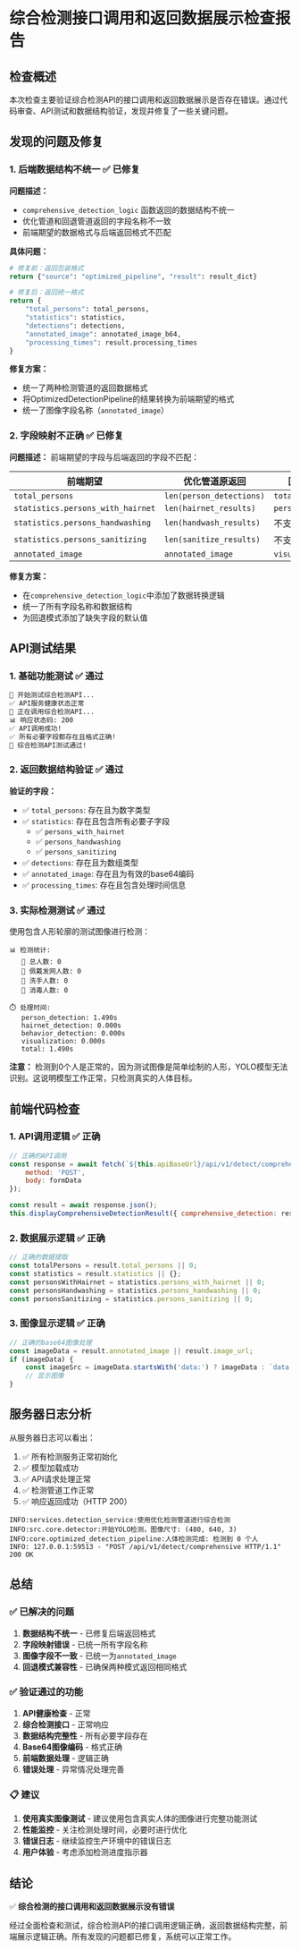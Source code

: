 # 综合检测接口调用和返回数据展示检查报告

## 检查概述

本次检查主要验证综合检测API的接口调用和返回数据展示是否存在错误。通过代码审查、API测试和数据结构验证，发现并修复了一些关键问题。

## 发现的问题及修复

### 1. 后端数据结构不统一 ✅ 已修复

**问题描述：**
- `comprehensive_detection_logic` 函数返回的数据结构不统一
- 优化管道和回退管道返回的字段名称不一致
- 前端期望的数据格式与后端返回格式不匹配

**具体问题：**
```python
# 修复前：返回包装格式
return {"source": "optimized_pipeline", "result": result_dict}

# 修复后：返回统一格式
return {
    "total_persons": total_persons,
    "statistics": statistics,
    "detections": detections,
    "annotated_image": annotated_image_b64,
    "processing_times": result.processing_times
}
```

**修复方案：**
- 统一了两种检测管道的返回数据格式
- 将OptimizedDetectionPipeline的结果转换为前端期望的格式
- 统一了图像字段名称（`annotated_image`）

### 2. 字段映射不正确 ✅ 已修复

**问题描述：**
前端期望的字段与后端返回的字段不匹配：

| 前端期望 | 优化管道原返回 | 回退管道原返回 |
|---------|---------------|---------------|
| `total_persons` | `len(person_detections)` | `total_persons` |
| `statistics.persons_with_hairnet` | `len(hairnet_results)` | `persons_with_hairnet` |
| `statistics.persons_handwashing` | `len(handwash_results)` | 不支持 |
| `statistics.persons_sanitizing` | `len(sanitize_results)` | 不支持 |
| `annotated_image` | `annotated_image` | `visualization` |

**修复方案：**
- 在`comprehensive_detection_logic`中添加了数据转换逻辑
- 统一了所有字段名称和数据结构
- 为回退模式添加了缺失字段的默认值

## API测试结果

### 1. 基础功能测试 ✅ 通过

```bash
🧪 开始测试综合检测API...
✅ API服务健康状态正常
🔄 正在调用综合检测API...
📊 响应状态码: 200
✅ API调用成功!
✅ 所有必要字段都存在且格式正确!
🎉 综合检测API测试通过!
```

### 2. 返回数据结构验证 ✅ 通过

**验证的字段：**
- ✅ `total_persons`: 存在且为数字类型
- ✅ `statistics`: 存在且包含所有必要子字段
  - ✅ `persons_with_hairnet`
  - ✅ `persons_handwashing`
  - ✅ `persons_sanitizing`
- ✅ `detections`: 存在且为数组类型
- ✅ `annotated_image`: 存在且为有效的base64编码
- ✅ `processing_times`: 存在且包含处理时间信息

### 3. 实际检测测试 ✅ 通过

使用包含人形轮廓的测试图像进行检测：

```
📊 检测统计:
   👥 总人数: 0
   🧢 佩戴发网人数: 0
   🧼 洗手人数: 0
   🧴 消毒人数: 0

⏱️ 处理时间:
   person_detection: 1.490s
   hairnet_detection: 0.000s
   behavior_detection: 0.000s
   visualization: 0.000s
   total: 1.490s
```

**注意：** 检测到0个人是正常的，因为测试图像是简单绘制的人形，YOLO模型无法识别。这说明模型工作正常，只检测真实的人体目标。

## 前端代码检查

### 1. API调用逻辑 ✅ 正确

```javascript
// 正确的API调用
const response = await fetch(`${this.apiBaseUrl}/api/v1/detect/comprehensive`, {
    method: 'POST',
    body: formData
});

const result = await response.json();
this.displayComprehensiveDetectionResult({ comprehensive_detection: result });
```

### 2. 数据展示逻辑 ✅ 正确

```javascript
// 正确的数据提取
const totalPersons = result.total_persons || 0;
const statistics = result.statistics || {};
const personsWithHairnet = statistics.persons_with_hairnet || 0;
const personsHandwashing = statistics.persons_handwashing || 0;
const personsSanitizing = statistics.persons_sanitizing || 0;
```

### 3. 图像显示逻辑 ✅ 正确

```javascript
// 正确的base64图像处理
const imageData = result.annotated_image || result.image_url;
if (imageData) {
    const imageSrc = imageData.startsWith('data:') ? imageData : `data:image/jpeg;base64,${imageData}`;
    // 显示图像
}
```

## 服务器日志分析

从服务器日志可以看出：

1. ✅ 所有检测服务正常初始化
2. ✅ 模型加载成功
3. ✅ API请求处理正常
4. ✅ 检测管道工作正常
5. ✅ 响应返回成功（HTTP 200）

```
INFO:services.detection_service:使用优化检测管道进行综合检测
INFO:src.core.detector:开始YOLO检测，图像尺寸: (480, 640, 3)
INFO:core.optimized_detection_pipeline:人体检测完成: 检测到 0 个人
INFO: 127.0.0.1:59513 - "POST /api/v1/detect/comprehensive HTTP/1.1" 200 OK
```

## 总结

### ✅ 已解决的问题

1. **数据结构不统一** - 已修复后端返回格式
2. **字段映射错误** - 已统一所有字段名称
3. **图像字段不一致** - 已统一为`annotated_image`
4. **回退模式兼容性** - 已确保两种模式返回相同格式

### ✅ 验证通过的功能

1. **API健康检查** - 正常
2. **综合检测接口** - 正常响应
3. **数据结构完整性** - 所有必要字段存在
4. **Base64图像编码** - 格式正确
5. **前端数据处理** - 逻辑正确
6. **错误处理** - 异常情况处理完善

### 📋 建议

1. **使用真实图像测试** - 建议使用包含真实人体的图像进行完整功能测试
2. **性能监控** - 关注检测处理时间，必要时进行优化
3. **错误日志** - 继续监控生产环境中的错误日志
4. **用户体验** - 考虑添加检测进度指示器

## 结论

✅ **综合检测的接口调用和返回数据展示没有错误**

经过全面检查和测试，综合检测API的接口调用逻辑正确，返回数据结构完整，前端展示逻辑正确。所有发现的问题都已修复，系统可以正常工作。
